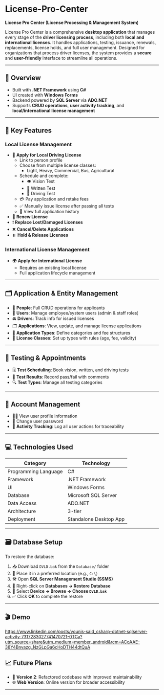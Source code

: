 # License-Pro-Center

**License Pro Center (License Processing & Management System)**

License Pro Center is a comprehensive **desktop application** that manages every stage of the **driver licensing process**, including both **local and international licenses**. It handles applications, testing, issuance, renewals, replacements, license holds, and full user management. Designed for organizations that process driver licenses, the system provides a **secure** and **user-friendly** interface to streamline all operations.

---

## 📌 Overview

- Built with **.NET Framework** using **C#**
- UI created with **Windows Forms**
- Backend powered by **SQL Server** via **ADO.NET**
- Supports **CRUD operations**, **user activity tracking**, and **local/international license management**

---

## 🚦 Key Features

### Local License Management

- 📝 **Apply for Local Driving License**
  - Link to person profile
  - Choose from multiple license classes:
    - Light, Heavy, Commercial, Bus, Agricultural
  - Schedule and complete:
    - 👁️ Vision Test  
    - 🧠 Written Test  
    - 🚗 Driving Test  
  - 💳 Pay application and retake fees  
  - ✅ Manually issue license after passing all tests  
  - 📄 View full application history
- 🔁 **Renew License**
- ❗ **Replace Lost/Damaged Licenses**
- ❌ **Cancel/Delete Applications**
- ⏸️ **Hold & Release Licenses**

### International License Management

- 🌍 **Apply for International License**
  - Requires an existing local license
  - Full application lifecycle management

---

## 🗂️ Application & Entity Management

- 👤 **People**: Full CRUD operations for applicants
- 👥 **Users**: Manage employee/system users (admin & staff roles)
- 🚘 **Drivers**: Track info for issued licenses
- 🗂️ **Applications**: View, update, and manage license applications
- 🧾 **Application Types**: Define categories and fee structures
- 🪪 **License Classes**: Set up types with rules (age, fee, validity)

---

## 🧪 Testing & Appointments

- 🗓️ **Test Scheduling**: Book vision, written, and driving tests
- 🧾 **Test Results**: Record pass/fail with comments
- 🔍 **Test Types**: Manage all testing categories

---

## 👤 Account Management

- 🙍‍♂️ View user profile information
- 🔐 Change user password
- 🧾 **Activity Tracking**: Log all user actions for traceability

---

## 💻 Technologies Used

| Category              | Technology              |
|-----------------------|--------------------------|
| Programming Language  | C#                      |
| Framework             | .NET Framework          |
| UI                    | Windows Forms           |
| Database              | Microsoft SQL Server     |
| Data Access           | ADO.NET                 |
| Architecture          | 3-tier                  |
| Deployment            | Standalone Desktop App  |

---

## 🗃️ Database Setup

To restore the database:

1. 📥 Download `DVLD.bak` from the `Database/` folder  
2. 📂 Place it in a preferred location (e.g., `C:\`)  
3. 🛠 Open **SQL Server Management Studio (SSMS)**  
4. 📑 Right-click on **Databases → Restore Database**  
5. 📌 Select **Device → Browse → Choose `DVLD.bak`**  
6. ✅ Click **OK** to complete the restore  

---

## 🎬 Demo

https://www.linkedin.com/posts/younis-said_csharp-dotnet-sqlserver-activity-7317283027741470721-0TCa?utm_source=share&utm_medium=member_android&rcm=ACoAAE-38Y4Bnvazg_NzGLpGa6cHoDTH44dtQuA

## 📈 Future Plans

- 🚀 **Version 2**: Refactored codebase with improved maintainability
- 🌐 **Web Version**: Online version for broader accessibility

---

